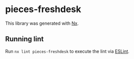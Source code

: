 # pieces-freshdesk

This library was generated with [Nx](https://nx.dev).

## Running lint

Run `nx lint pieces-freshdesk` to execute the lint via [ESLint](https://eslint.org/).
